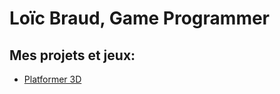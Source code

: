 <h1>Loïc Braud, Game Programmer</h1>

<h2>Mes projets et jeux:</h2>

- [Platformer 3D](https://github.com/loicbraud95/Platformer3DPortfolio)
